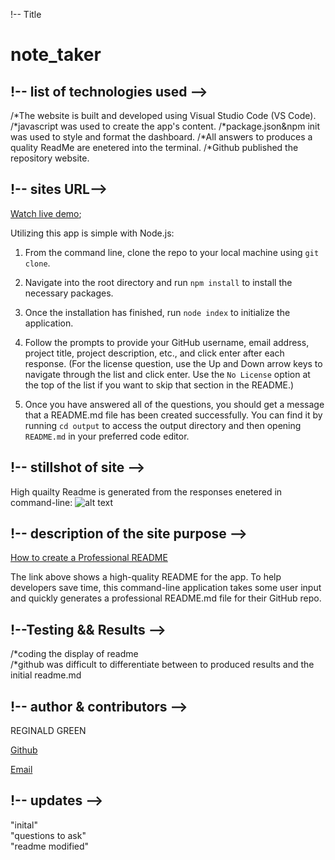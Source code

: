 !-- Title 
# note_taker



## !-- list of technologies used -->

/*The website is built and developed using Visual Studio Code (VS Code).
/*javascript was used to create the app's content.
/*package.json&npm init was used to style and format the dashboard.
/*All answers to produces a quality ReadMe are enetered into the terminal.
/*Github published the repository website.

## !-- sites URL-->

[Watch live demo](https://drive.google.com/file/d/1y9ISrFe-YeZxTFSUydaJe0qXAod5LmN-/view);

Utilizing this app is simple with Node.js:

1. From the command line, clone the repo to your local machine using `git clone`.

2. Navigate into the root directory and run `npm install` to install the necessary packages.

3. Once the installation has finished, run `node index` to initialize the application.

4. Follow the prompts to provide your GitHub username, email address, project title, project description, etc., and click enter after each response. (For the license question, use the Up and Down arrow keys to navigate through the list and click enter. Use the `No License` option at the top of the list if you want to skip that section in the README.)

5. Once you have answered all of the questions, you should get a message that a README.md file has been created successfully. You can find it by running `cd output` to access the output directory and then opening `README.md` in your preferred code editor.

## !-- stillshot of site -->
High quailty Readme is generated from the responses enetered in command-line:
![alt text](.main/../main/images/Screenshot%20(Readme).png)

## !-- description of the site purpose -->

[How to create a Professional README](https://coding-boot-camp.github.io/full-stack/github/professional-readme-guide)

The link above shows a high-quality README for the app.  To help developers save time, this command-line application takes some user input and quickly generates a professional README.md file for their GitHub repo.



## !--Testing && Results -->
/*coding the display of readme           
/*github was difficult to differentiate between to produced results and the initial readme.md 

## !-- author & contributors -->

REGINALD GREEN

[Github](https://github.com/Greenreggie10/)

[Email](reggie.green10@yahoo.com)

## !-- updates -->

"inital"    
"questions to ask"    
"readme modified"    